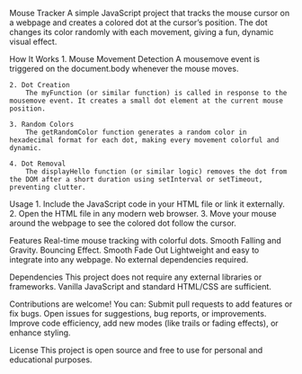 Mouse Tracker
    A simple JavaScript project that tracks the mouse cursor on a webpage and creates a colored dot at the cursor’s position. The dot changes its color randomly with each movement, giving a fun, dynamic visual effect.

How It Works
    1.  Mouse Movement Detection
        A mousemove event is triggered on the document.body whenever the mouse moves.

    2. Dot Creation
        The myFunction (or similar function) is called in response to the mousemove event. It creates a small dot element at the current mouse position.

    3. Random Colors
        The getRandomColor function generates a random color in hexadecimal format for each dot, making every movement colorful and dynamic.

    4. Dot Removal
        The displayHello function (or similar logic) removes the dot from the DOM after a short duration using setInterval or setTimeout, preventing clutter.

Usage
    1. Include the JavaScript code in your HTML file or link it externally.
    2. Open the HTML file in any modern web browser.
    3. Move your mouse around the webpage to see the colored dot follow the cursor.

Features
    Real-time mouse tracking with colorful dots.
    Smooth Falling and Gravity.
    Bouncing Effect.
    Smooth Fade Out
    Lightweight and easy to integrate into any webpage.
    No external dependencies required.

Dependencies
    This project does not require any external libraries or frameworks. Vanilla JavaScript and standard HTML/CSS are sufficient.

Contributions are welcome! You can:
    Submit pull requests to add features or fix bugs.
    Open issues for suggestions, bug reports, or improvements.
    Improve code efficiency, add new modes (like trails or fading effects), or enhance styling.

License
    This project is open source and free to use for personal and educational purposes.